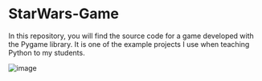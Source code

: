# StarWars-Game
In this repository, you will find the source code for a game developed with the Pygame library. It is one of the example projects I use when teaching Python to my students. 

![image](https://github.com/samildk/StarWars-Game/assets/35627868/83646cb7-aa0b-4fdc-8ea3-c07978551b13)
